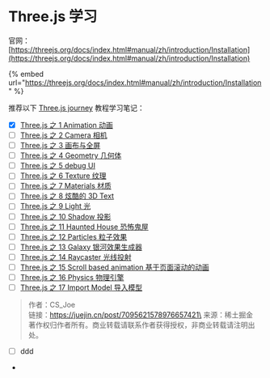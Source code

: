 # Three.js 学习

官网：[https://threejs.org/docs/index.html#manual/zh/introduction/Installation](https://threejs.org/docs/index.html#manual/zh/introduction/Installation)

{% embed url="https://threejs.org/docs/index.html#manual/zh/introduction/Installation" %}

推荐以下 [Three.js journey](https://link.juejin.cn/?target=https%3A%2F%2Fthreejs-journey.com%2F) 教程学习笔记：



* [x] [Three.js 之 1 Animation 动画](https://juejin.cn/post/7095621578976657421)
* [ ] [Three.js 之 2 Camera 相机](https://juejin.cn/post/7101207231382683655)
* [ ] [Three.js 之 3 画布与全屏](https://juejin.cn/post/7101207945387442212)
* [ ] [Three.js 之 4 Geometry 几何体](https://juejin.cn/post/7101208474775715876)
* [ ] [Three.js 之 5 debug UI](https://juejin.cn/post/7101209060753539109)
* [ ] [Three.js 之 6 Texture 纹理](https://juejin.cn/post/7101209181822124069)
* [ ] [Three.js 之 7 Materials 材质](https://juejin.cn/post/7103191619373006885/)
* [ ] [Three.js 之 8 炫酷的 3D Text](https://juejin.cn/post/7104817223444725774)
* [ ] [Three.js 之 9 Light 光](https://juejin.cn/post/7107886009253101599/)
* [ ] [Three.js 之 10 Shadow 投影](https://juejin.cn/post/7108379667387645982)
* [ ] [Three.js 之 11 Haunted House 恐怖鬼屋](https://juejin.cn/post/7110777125518442526)
* [ ] [Three.js 之 12 Particles 粒子效果](https://juejin.cn/post/7113540626347458591/)
* [ ] [Three.js 之 13 Galaxy 银河效果生成器](https://juejin.cn/post/7113574687271026724/)
* [ ] [Three.js 之 14 Raycaster 光线投射](https://juejin.cn/post/7116160094261215239/)
* [ ] [Three.js 之 15 Scroll based animation 基于页面滚动的动画](https://juejin.cn/post/7118746934000484365/)
* [ ] [Three.js 之 16 Physics 物理引擎](https://juejin.cn/post/7121739944199995399/)
* [ ] [Three.js 之 17 Import Model 导入模型](https://juejin.cn/post/7129885749838610440/)

> 作者：CS\_Joe\
> 链接：https://juejin.cn/post/7095621578976657421\
> 来源：稀土掘金\
> 著作权归作者所有。商业转载请联系作者获得授权，非商业转载请注明出处。

* [ ] ddd
*
